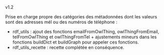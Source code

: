 

v1.2

Prise en charge propre des catégories des métadonnées dont les valeurs sont des adresses mél ou des numéros de téléphone :
- rdf_utils : ajout des fonctions emailFromOwlThing, owlThingFromEmail, telFromOwlThing et owlThingFromTel + ajustements
mineurs dans les fonctions buildDict et buildGraph pour appeler ces fonctions.
- rdf_utils_recette : recette complétée en conséquence.